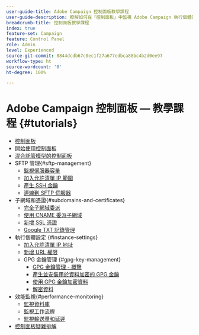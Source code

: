 ```yaml
---
user-guide-title: Adobe Campaign 控制面板教學課程
user-guide-description: 瞭解如何在「控制面板」中監視 Adobe Campaign 執行個體的主要資產以及執行管理任務。
breadcrumb-title: 控制面板教學課程
index: true
feature-set: Campaign
feature: Control Panel
role: Admin
level: Experienced
source-git-commit: 8844dcdb67c0ec1f27a677edbca88bc4b2d0ee97
workflow-type: ht
source-wordcount: '0'
ht-degree: 100%

---
```



# Adobe Campaign 控制面板 — 教學課程 {#tutorials}

+ [控制面板](/help/control-panel-overview.md)
+ [開始使用控制面板](/help/get-started-with-control-panel.md)
+ [混合託管模型的控制面板](/help/control-panel-for-hybrid-hosting-models.md)
+ SFTP 管理{#sftp-management}
   + [監視伺服器容量](/help/sftp-management/monitor-server-capacity.md)
   + [加入允許清單 IP 範圍](/help/sftp-management/allowlist-ip-range.md)
   + [產生 SSH 金鑰](/help/sftp-management/generate-ssh-key.md)
   + [連線到 SFTP 伺服器](/help/sftp-management/connect-to-sftp-server.md)
+ 子網域和憑證{#subdomains-and-certificates}
   + [完全子網域委派](/help/subdomains-and-certificates/subdomain-delegation.md)
   + [使用 CNAME 委派子網域](/help/subdomains-and-certificates/delegate-subdomains-using-cname.md)
   + [新增 SSL 憑證](/help/subdomains-and-certificates/add-ssl-certificates.md)
   + [Google TXT 記錄管理](/help/subdomains-and-certificates/google-txt-record-management.md)
+ 執行個體設定 {#instance-settings}
   + [加入允許清單 IP 地址](/help/instance-settings/allowlist-ip-adresses.md)
   + [新增 URL 權限](/help/instance-settings/add-url-permissions.md)
   + GPG 金鑰管理 {#gpg-key-management}
      + [GPG 金鑰管理 - 概覽](/help/instance-settings/gpg-key-management/gpg-key-management-overview.md)
      + [產生並安裝用於資料加密的 GPG 金鑰](/help/instance-settings/gpg-key-management/generate-and-install-gpg-keys-for-data-encryption.md)
      + [使用 GPG 金鑰加密資料](/help/instance-settings/gpg-key-management/use-a-gpg-key-to-encrypt-data.md)
      + [解密資料](/help/instance-settings/gpg-key-management/decrypt-data.md)
+ 效能監視{#performance-monitoring}
   + [監視資料庫](/help/performance-monitoring/monitor-databases.md)
   + [監視工作流程](/help/performance-monitoring/monitor-workflows.md)
   + [監視輸送量和延遲](/help/performance-monitoring/monitor-throughputs-and-latency.md)
+ [控制面板疑難排解](/help/trouble-shooting.md)
